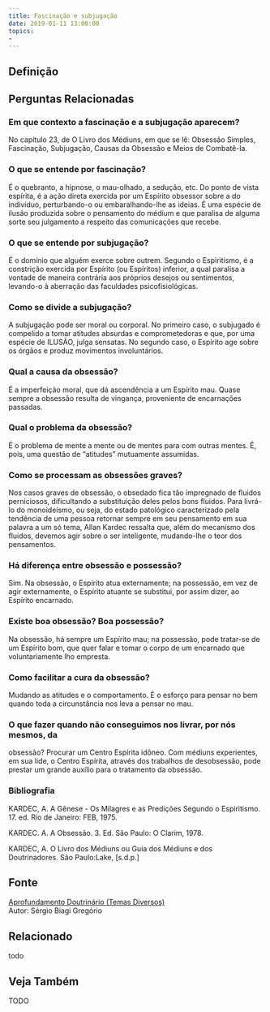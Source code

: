 ```yaml
---
title: Fascinação e subjugação
date: 2019-01-11 13:00:00
topics: 
- 
---
```


## Definição


## Perguntas Relacionadas

### Em que contexto a fascinação e a subjugação aparecem?
No capítulo 23, de O Livro dos Médiuns, em que se lê: Obsessão
Simples, Fascinação, Subjugação, Causas da Obsessão e Meios de
Combatê-la.

### O que se entende por fascinação?
É o quebranto, a hipnose, o mau-olhado, a sedução, etc. Do ponto de
vista espírita, é a ação direta exercida por um Espírito obsessor sobre
a do indivíduo, perturbando-o ou embaralhando-lhe as ideias. É uma
espécie de ilusão produzida sobre o pensamento do médium e que paralisa
de alguma sorte seu julgamento a respeito das comunicações que recebe.

### O que se entende por subjugação?
É o domínio que alguém exerce sobre outrem. Segundo o Espiritismo, é a
constrição exercida por Espírito (ou Espíritos) inferior, a qual
paralisa a vontade de maneira contrária aos próprios desejos ou
sentimentos, levando-o à aberração das faculdades psicofisiológicas.

### Como se divide a subjugação?
A subjugação pode ser moral ou corporal. No primeiro caso, o
subjugado é compelido a tomar atitudes absurdas e comprometedoras e que,
por uma espécie de ILUSÃO, julga sensatas. No segundo caso, o Espírito
age sobre os órgãos e produz movimentos involuntários.

### Qual a causa da obsessão?
É a imperfeição moral, que dá ascendência a um Espírito mau. Quase
sempre a obsessão resulta de vingança, proveniente de encarnações
passadas.

### Qual o problema da obsessão?
É o problema de mente a mente ou de mentes para com outras mentes. É,
pois, uma questão de “atitudes” mutuamente assumidas.

### Como se processam as obsessões graves?
Nos casos graves de obsessão, o obsedado fica tão impregnado de fluidos
perniciosos, dificultando a substituição deles pelos bons fluidos. Para
livrá-lo do monoideísmo, ou seja, do estado patológico caracterizado
pela tendência de uma pessoa retornar sempre em seu pensamento em sua
palavra a um só tema, Allan Kardec ressalta que, além do mecanismo dos
fluidos, devemos agir sobre o ser inteligente, mudando-lhe o teor dos
pensamentos.

### Há diferença entre obsessão e possessão?
Sim. Na obsessão, o Espírito atua externamente; na possessão, em vez de
agir externamente, o Espírito atuante se substitui, por assim dizer, ao
Espírito encarnado.

### Existe boa obsessão? Boa possessão?
Na obsessão, há sempre um Espírito mau; na possessão, pode tratar-se de
um Espírito bom, que quer falar e tomar o corpo de um encarnado que
voluntariamente lho empresta.

### Como facilitar a cura da obsessão?
Mudando as atitudes e o comportamento. É o esforço para pensar no bem
quando toda a circunstância nos leva a pensar no mau.

### O que fazer quando não conseguimos nos livrar, por nós mesmos, da
obsessão?
Procurar um Centro Espírita idôneo. Com médiuns experientes, em sua
lide, o Centro Espírita, através dos trabalhos de desobsessão, pode
prestar um grande auxílio para o tratamento da obsessão.


### Bibliografia
KARDEC, A. A Gênese - Os Milagres e as Predições Segundo o
Espiritismo. 17. ed. Rio de Janeiro: FEB, 1975.

KARDEC. A. A Obsessão. 3. Ed. São Paulo: O Clarim, 1978.

KARDEC, A. O Livro dos Médiuns ou Guia dos Médiuns e dos
Doutrinadores. São Paulo:Lake, \[s.d.p.\]

## Fonte
[Aprofundamento Doutrinário (Temas Diversos)](https://sites.google.com/view/aprofundamentodoutrinario/fascinação-e-subjugação)  
Autor: Sérgio Biagi Gregório



## Relacionado
todo

## Veja Também
TODO


